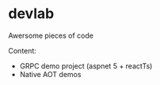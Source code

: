 # devlab
Awersome pieces of code

Content:
- GRPC demo project (aspnet 5 + reactTs)
- Native AOT demos
